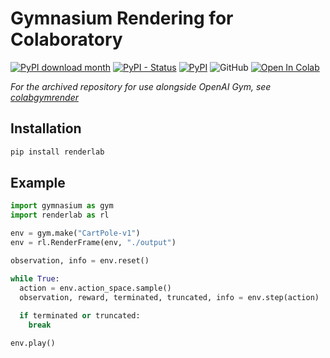 # Gymnasium Rendering for Colaboratory

[![PyPI download month](https://img.shields.io/pypi/dm/renderlab.svg)](https://pypi.python.org/pypi/renderlab/)
[![PyPI - Status](https://img.shields.io/pypi/status/renderlab)](https://pypi.python.org/pypi/renderlab/)
[![PyPI](https://img.shields.io/pypi/v/renderlab)](https://pypi.python.org/pypi/renderlab/)
![GitHub](https://img.shields.io/github/license/ryanrudes/renderlab)
[![Open In Colab](https://colab.research.google.com/assets/colab-badge.svg)](https://colab.research.google.com/github/ryanrudes/renderlab/blob/main/examples/demo.ipynb)

*For the archived repository for use alongside OpenAI Gym, see [colabgymrender](https://github.com/ryanrudes/colabgymrender)*
## Installation
```bash
pip install renderlab
```

## Example
```python
import gymnasium as gym
import renderlab as rl

env = gym.make("CartPole-v1")
env = rl.RenderFrame(env, "./output")

observation, info = env.reset()

while True:
  action = env.action_space.sample()
  observation, reward, terminated, truncated, info = env.step(action)
  
  if terminated or truncated:
    break

env.play()
```
